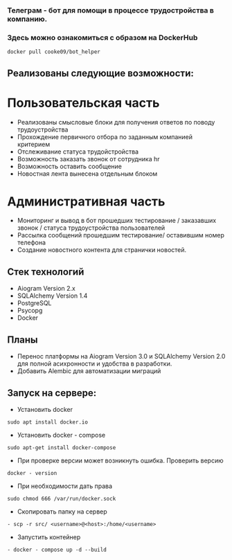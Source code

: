 ### Телеграм - бот для помощи в процессе трудостройства в компанию.

### Здесь можно ознакомиться с образом на DockerHub
```
docker pull cooke09/bot_helper
```

## Реализованы следующие возможности:

# Пользовательская часть
- Реализованы смысловые блоки для получения ответов по поводу трудоустройства
- Прохождение первичного отбора по заданным компанией критерием
- Отслеживание статуса трудойстройства
- Возможность заказать звонок от сотрудника hr
- Возможность оставить сообщение
- Новостная лента вынесена отдельным блоком
# Административная часть
- Мониторинг и вывод в бот прошедших тестирование / заказавших звонок / статуса трудоустройства пользователей
- Рассылка сообщений прошедшим тестирование/ оставившим номер телефона
- Создание новостного контента для странички новостей.

## Стек технологий
- Aiogram Version 2.x
- SQLAlchemy Version 1.4
- PostgreSQL
- Psycopg
- Docker


## Планы
- Перенос платформы на Aiogram Version 3.0 и SQLAlchemy Version 2.0 для полной асихронности и удобства в разработки. 
- Добавить Alembic для автоматизации миграций


## Запуск на сервере:
- Установить docker
```
sudo apt install docker.io
```
- Установить docker - compose
```
sudo apt-get install docker-compose
```
- При проверке версии может возникнуть ошибка. Проверить версию 
```
docker - version
```
- При необходимости дать права
```
sudo chmod 666 /var/run/docker.sock
```

- Скопировать папку на сервер
```
- scp -r src/ <username>@<host>:/home/<username>
```
- Запустить контейнер
```
- docker - compose up -d --build
```
